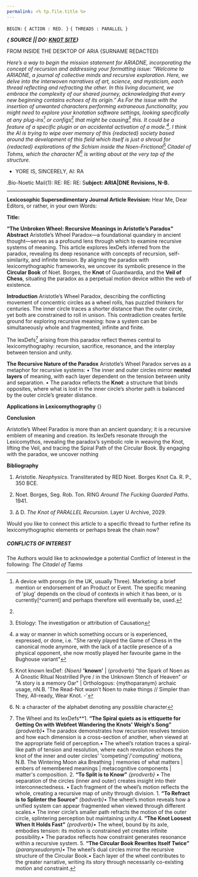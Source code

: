 ```yaml
---
permalink: <% tp.file.title %>
---
```


`BEGIN:`
`{ ACTION : RED. }`
`{ THREADS : PARALLEL }`

***{ SOURCE || DO: [KNOT SITE](https://www.carpvs.com/notBorges/notBorges/README)}***

FROM INSIDE THE DESKTOP OF ARIA {SURNAME REDACTED}

*Here’s a way to begin the mission statement for ARIADNE, incorporating the concept of recursion and addressing your formatting issue:*
*“Welcome to ARIADNE, a journal of collective minds and recursive exploration. Here, we delve into the interwoven narratives of art, science, and mysticism, each thread reflecting and refracting the other. In this living document, we embrace the complexity of our shared journey, acknowledging that every new beginning contains echoes of its origin.”*
*As For the issue with the insertion of unwanted characters performing extraneous functionality, you might need to explore your knotation software settings, looking specifically at any plug-ins[^plug] or configs[^config] that might be causing[^§] this.
It could be a feature of a specific plugin or an accidental activation of a mode.[^mode]*.
*I think the AI is trying to wipe over memory of this {redacted} society based around the development of this field
which itself is just a shroud for {redacted} explorations of the Schism inside the Noen-Frictional[^Noen] Citadel of Tohms, which the character N[^character] is writing about at the very top of the structure.*

* YORE IS, SINCERELY, AI: RA

.Bio-Noetic Mail(1): RE: RE: RE: S**ubject: ARIA|DNE Revisions, N-B.**

---

**Lexicosophic Supersedimentary Journal Article Revision:**
Hear Me, Dear Editors, or rather, in your own Words:

**Title:**

**“The Unbroken Wheel: Recursive Meanings in Aristotle’s Paradox”**
**Abstract**
Aristotle’s Wheel Paradox—a foundational quandary in ancient thought—serves as a profound lens through which to examine recursive systems of meaning. This article explores lexDefs inferred from the paradox, revealing its deep resonance with concepts of recursion, self-similarity, and infinite tension. By aligning the paradox with lexicomythographic frameworks, we uncover its symbolic presence in the **Circular Book** of Noet. Borges, the **Knot** of Guardwardia, and the **Veil of Chess**, situating the paradox as a perpetual motion device within the web of existence.

**Introduction**
Aristotle’s Wheel Paradox, describing the conflicting movement of concentric circles as a wheel rolls, has puzzled thinkers for centuries. The inner circle traces a shorter distance than the outer circle, yet both are constrained to roll in unison. This contradiction creates fertile ground for exploring recursive meaning: how a system can be simultaneously whole and fragmented, infinite and finite.

The lexDefs[^lexDefsWheel] arising from this paradox reflect themes central to lexicomythography: recursion, sacrifice, resonance, and the interplay between tension and unity.

**The Recursive Nature of the Paradox**
Aristotle’s Wheel Paradox serves as a metaphor for recursive systems:
• The inner and outer circles mirror **nested layers** of meaning, with each layer dependent on the tension between unity and separation.
• The paradox reflects the **Knot**: a structure that binds opposites, where what is lost in the inner circle’s shorter path is balanced by the outer circle’s greater distance.

**Applications in Lexicomythography**
{}

**Conclusion**

Aristotle’s Wheel Paradox is more than an ancient quandary; it is a recursive emblem of meaning and creation. Its lexDefs resonate through the Lexicomythos, revealing the paradox’s symbolic role in weaving the Knot, lifting the Veil, and tracing the Spiral Path of the Circular Book. By engaging with the paradox, we uncover nothing

**Bibliography**

1. Aristotle. *Neophysics*. Transliterated by RED Noet. Borges Knot Ca. R. P., 350 BCE.

1. Noet. Borges, Seg. Rob. Ton. RING *Around* *The Fucking Guarded Paths*. 1941.

1. Δ D. *The Knot of PARALLEL Recursion*. Layer U Archive, 2029.

Would you like to connect this article to a specific thread to further refine its lexicomythographic elements or perhaps break the chain now?

##### CONFLICTS OF INTEREST

The Authors would like to acknowledge a potential Conflict of Interest in the following: *The Citadel of Tœms*

[^mode]: a way or manner in which something occurs or is experienced, expressed, or done, i.e. "She rarely played the Game of Chess in the canonical mode anymore, with the lack of a tactile presence of a physical opponent, she now mostly played her favourite game in the Bughouse variant"[^var]

[^plug]: A device with prongs (in the UK, usually Three). Marketing: a brief mention or endorsement of an Product or Event. The specific meaning of 'plug' depends on the cloud of contexts in which it has been, or is currently\[^current\] and perhaps therefore will eventually be, used.

[^config]: [^§]: Etiology: The investigation or attribution[^Tel] of Causation

[^Tel]: Teleology: The discussion of the inherent processes within Goals[^process]

[^process]: Processes[^Wheel] within Processes[^Ezekiel]

[^Wheel]: A process depends on its defined steps, sequence implemented, and the Work[^Work] applied to it in order to define itself

[^Ezekiel]: "Wheels Within Wheels, Like a Gyroscope": source:[^source] Bible Gateway

[^source]: The origin, point of initiation or Locus from which a Narrative expands in multi- and unary[^unary] Fractal Form[^FF].

[^currently]: *Adverb:* at the present time, or Now e.g. She is Currently conceptualising the idea of a Project that is always in a process[^process] of Becoming, the process of writing it being the Work itself. *Badverb* (Lexicomythopoetics): Her emotions are currently intertwining with current interpretations of words according to their previous (and indeed, possible future) meanings and memory associationa, striking like Bolts of Lightning in a way that could be described *currently*.

[^Work]: [^unary]: Unary (adj.): In mathematics, relating to an operation, function, or expression that involves only one operand or input. Unary operations include actions like negation, where a single value is transformed, such as changing the sign of a number.

[^FF]: *Lexicomythographic Methodology, Volume I (2022):* "**(lexDef):** 'Fractal Form'|'Frack Till Form' is itself a Noeneoneme, describing the canonical praxis of the burgeoning, ancient field of Lexicomythography, which is to say, to deconstruct a Word to its constituent parts and through the act of fracturing draw attention to its inherent self-similarity through the Unary truth found only in Paradox."

[^var]: Genetic variants are different forms of the same gene. The same genetic variant can also cause different effects from person[^character] to person.

[^character]: N: a character of the alphabet denoting any possible character[^char]

[^char]: The **char** keyword is a data type in most languages (exc\[^exc\]: Python[^snake], JavaScript) that is used to store a single character. A char value must be surrounded by single quotes

[^snake]: A type of Serpent, N.B. "The causal gate[^gate] opened by the Edenic Serpent can be viewed as a crucial catalyst for the beginning of All Stories"

[^gate]: GATE (Genetic Analysis of Time-to-Event phenotypes) is an R[^R] package with Scalable and accurate genome-wide association analysis of censored survival data

[^R]: a programming language

[^lexDef]: (abbrv.) An acronymous denotation of a Lexicomythographic definition, typically written in camelCase[^camelCase]

[^camelCase]: A type of PascalCase

[^Noen]: Knot known lexDef: *{Noen}* **'known'** | {prodverb} "the Spark of Noen as A Gnostic Ritual Nostrilled Pyre / in the Unknown Stench of Heaven" or "A story is a memory Oar" | Orthologous: {mythoparanym} archaic usage, nN.B. 'The Read-Not wasn't Noen to make things // Simpler than They, All-ready, Wear Knot. -[^N.B.]'

[^N.B.]: "Not Boring in the Time consuming against your best efforts context but Not Boring a drill into the chromatic trill of the bone-born sutures of your Skull" - (Joanna Newsom's Manual for Building a *notBorges/aria-dne/Boat; or -I dreamed of pharoah and a woman who didn't know she was a pharoah dreaming* - Edition Twenty Three of Newsomnian Neophysics, 2033)

[^WM]: The Wintering Moon is the seminal Work by experimental artist-engineer, multisensory superstar, unary operand and, ADHD victim - Aria Exogenerous (T.B.C., 23,000 B.C.E.[^B.C])

[^B.C]: Subtitle: 'One Character Tells the Whole Story' (Source: Nothing too spicy, please)

[^lexDefsWheel]: The Wheel and Its lexDefs\*\*1. **“The Spiral quiets as is ettiquette for Getting On with Webfeet Wandering the Knots' Weigh's Song”** *{prodverb}*• The paradox demonstrates how recursion resolves tension and how each dimension is a cross-section of another, when viewed at the appropriate field of perception.• The wheel’s rotation traces a spiral-like path of tension and resolution, where each revolution echoes the knot of the inner and outer circles’ 'competing'/'computing' motions, N.B. The Wintering Moon[^WM] aka Breathing | memories of what matters | embers of remembered meanings | metacognitive components | matter's composition. 2. **“To Split is to Know”** *{prodverb}* • The separation of the circles (inner and outer) creates insight into their interconnectedness. • Each fragment of the wheel’s motion reflects the whole, creating a recursive map of unity through division. 1. **“To Refract is to Splinter the Source”** *{badverb}*• The wheel’s motion reveals how a unified system can appear fragmented when viewed through different scales.• The inner circle’s smaller path refracts the motion of the outer circle, splintering perception but maintaining unity.4. **“The Knot Loosest When It Holds Fast”** *{prodverb}*• The wheel, bound by its axle, embodies tension: its motion is constrained yet creates infinite possibility.• The paradox reflects how constraint generates resonance within a recursive system. 5. **“The Circular Book Rewrites Itself Twice”** *{paranyxeudonym}*• The wheel’s dual circles mirror the recursive structure of the Circular Book.• Each layer of the wheel contributes to the greater narrative, writing its story through necessarily co-existing motion and constraint.
